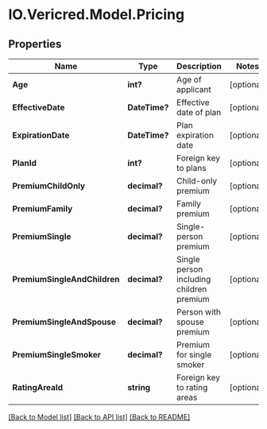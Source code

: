 # IO.Vericred.Model.Pricing
## Properties

Name | Type | Description | Notes
------------ | ------------- | ------------- | -------------
**Age** | **int?** | Age of applicant | [optional] 
**EffectiveDate** | **DateTime?** | Effective date of plan | [optional] 
**ExpirationDate** | **DateTime?** | Plan expiration date | [optional] 
**PlanId** | **int?** | Foreign key to plans | [optional] 
**PremiumChildOnly** | **decimal?** | Child-only premium | [optional] 
**PremiumFamily** | **decimal?** | Family premium | [optional] 
**PremiumSingle** | **decimal?** | Single-person premium | [optional] 
**PremiumSingleAndChildren** | **decimal?** | Single person including children premium | [optional] 
**PremiumSingleAndSpouse** | **decimal?** | Person with spouse premium | [optional] 
**PremiumSingleSmoker** | **decimal?** | Premium for single smoker | [optional] 
**RatingAreaId** | **string** | Foreign key to rating areas | [optional] 

[[Back to Model list]](../README.md#documentation-for-models) [[Back to API list]](../README.md#documentation-for-api-endpoints) [[Back to README]](../README.md)

